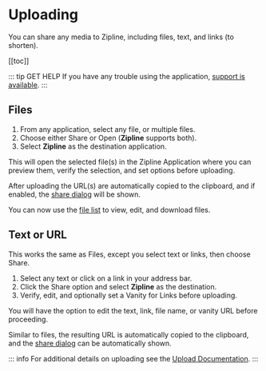 # Uploading

You can share any media to Zipline, including files, text, and links (to shorten).

[[toc]]

::: tip GET HELP
If you have any trouble using the application, [support is available](../support.md).
:::

## Files

1. From any application, select any file, or multiple files.
2. Choose either Share or Open (**Zipline** supports both).
3. Select **Zipline** as the destination application.

This will open the selected file(s) in the Zipline Application where you can preview them,
verify the selection, and set options before uploading.

After uploading the URL(s) are automatically copied to the clipboard,
and if enabled, the [share dialog](../docs/settings.md#show-share-after-upload) will be shown.

You can now use the [file list](../docs/files.md) to view, edit, and download files.

## Text or URL

This works the same as Files, except you select text or links, then choose Share.

1. Select any text or click on a link in your address bar.
2. Click the Share option and select **Zipline** as the destination.
3. Verify, edit, and optionally set a Vanity for Links before uploading.

You will have the option to edit the text, link, file name, or vanity URL before proceeding.

Similar to files, the resulting URL is automatically copied to the clipboard,
and the [share dialog](../docs/settings.md#show-share-after-upload) can be automatically shown.

::: info
For additional details on uploading see the [Upload Documentation](../docs/upload.md).
:::
